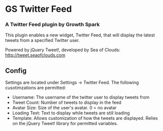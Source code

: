 # GS Twitter Feed
### A Twitter Feed plugin by Growth Spark

This plugin enables a new widget, Twitter Feed, that will display the latest tweets from a specified Twitter user.

Powered by jQuery Tweet!, developed by Sea of Clouds: http://tweet.seaofclouds.com

## Config

Settings are located under Settings -> Twitter Feed.  The following cusotimzations are permitted:

* Username: The username of the twitter user to display tweets from
* Tweet Count: Number of tweets to display in the feed
* Avatar Size: Size of the user's avatar.  0 = no avatar
* Loading Text: Text to display while tweets are still loading
* Template: Allows customization of how the tweets are displayed.  Relies on the jQuery Tweet! library for permitted variables.


